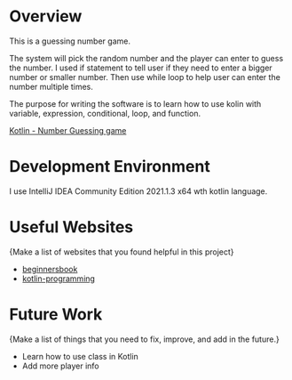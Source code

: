 # Overview

This is a guessing number game.

The system will pick the random number and the player can enter to guess the number. I used if statement to tell user if they need to enter a bigger number or smaller number. Then use while loop to help user can enter the number multiple times. 

The purpose for writing the software is to learn how to use kolin with variable, expression, conditional, loop, and function. 

[Kotlin - Number Guessing game](https://youtu.be/8h4IJuy8exM)

# Development Environment

I use IntelliJ IDEA Community Edition 2021.1.3 x64 wth kotlin language. 

# Useful Websites

{Make a list of websites that you found helpful in this project}
* [beginnersbook](https://beginnersbook.com/2018/09/kotlin-input-from-user/)
* [kotlin-programming](https://www.programiz.com/kotlin-programming/while-loop)

# Future Work

{Make a list of things that you need to fix, improve, and add in the future.}
* Learn how to use class in Kotlin
* Add more player info